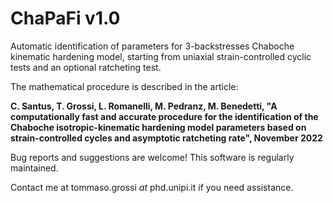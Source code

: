 # ChaPaFi v1.0

Automatic identification of parameters for 3-backstresses Chaboche kinematic hardening model, starting from uniaxial strain-controlled cyclic tests and an optional ratcheting test.

The mathematical procedure is described in the article:

**C. Santus, T. Grossi, L. Romanelli, M. Pedranz, M. Benedetti, "A computationally fast and accurate procedure for the identification of the Chaboche isotropic-kinematic hardening model parameters based on strain-controlled cycles and asymptotic ratcheting rate", November 2022**

Bug reports and suggestions are welcome! This software is regularly maintained.

Contact me at tommaso.grossi _at_ phd.unipi.it if you need assistance.
